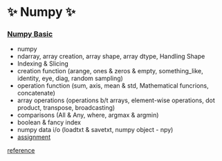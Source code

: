 # :sparkles: Numpy :sparkles:

### [Numpy Basic](https://github.com/Chaewon-Leee/TIL/blob/main/ML/Numpy/NUMPY_BASIC.ipynb)

- numpy
- ndarray, array creation, array shape, array dtype, Handling Shape
- Indexing & Slicing
- creation function (arange, ones & zeros & empty, something_like, identity, eye, diag, random sampling)
- operation function (sum, axis, mean & std, Mathematical funcrions, concatenate)
- array operations (operations b/t arrays, element-wise operations, dot product, transpose, broadcasting)
- comparisons (All & Any, where, argmax & argmin)
- boolean & fancy index
- numpy data i/o (loadtxt & savetxt, numpy object - npy)
- [assignment](https://github.com/Chaewon-Leee/TIL/blob/main/ML/Numpy/numpy_lab.ipynb)

[reference](https://www.youtube.com/watch?v=NIWYNg8Gh70&list=PLBHVuYlKEkUKnfbWvRCrwSuSeYh_QUlRl&index=15)
